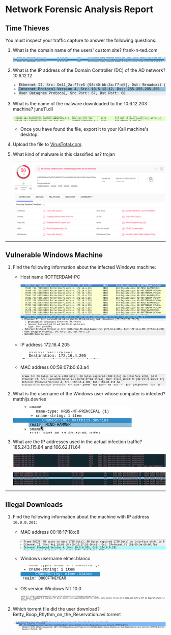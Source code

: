 # Network Forensic Analysis Report


## Time Thieves 
You must inspect your traffic capture to answer the following questions:

1. What is the domain name of the users' custom site?
	frank-n-ted.com
	
	![domain](https://github.com/chefesteve/Final_Project/blob/main/screens/network/frank-n-ted.png)
	
	
2. What is the IP address of the Domain Controller (DC) of the AD network?
	10.6.12.12
	
	![IP](https://github.com/chefesteve/Final_Project/blob/main/screens/network/ad_ip.png)
	
	
3. What is the name of the malware downloaded to the 10.6.12.203 machine?
	june11.dll
	
	![malware](https://github.com/chefesteve/Final_Project/blob/main/screens/network/malware.png)
	
	
   - Once you have found the file, export it to your Kali machine's desktop.
4. Upload the file to [VirusTotal.com](https://www.virustotal.com/gui/). 
5. What kind of malware is this classified as?
	trojan
	
	![malware](https://github.com/chefesteve/Final_Project/blob/main/screens/network/trojan.png)
	
	

---

## Vulnerable Windows Machine

1. Find the following information about the infected Windows machine:
    - Host name
		ROTTERDAM-PC
		
		![Infected Host](https://github.com/chefesteve/Final_Project/blob/main/screens/network/infected.png)
		
		
    - IP address
		172.16.4.205
		
		![IP Address](https://github.com/chefesteve/Final_Project/blob/main/screens/network/rot_ip.png)
		
		
    - MAC address
		00:59:07:b0:63:a4
		
		![MAC](https://github.com/chefesteve/Final_Project/blob/main/screens/network/rot_mac.png)
		
		
    
2. What is the username of the Windows user whose computer is infected?
	matthijs.devries
	
	![user](https://github.com/chefesteve/Final_Project/blob/main/screens/network/matt.png)
	
	
3. What are the IP addresses used in the actual infection traffic?
	185.243.115.84 and 166.62.111.64
	
	![IP](https://github.com/chefesteve/Final_Project/blob/main/screens/network/166.png)
	
	![IP](https://github.com/chefesteve/Final_Project/blob/main/screens/network/185.png)
	
	

---

## Illegal Downloads

1. Find the following information about the machine with IP address `10.0.0.201`:
    - MAC address
		00:16:17:18:c8
		
		![MAC](https://github.com/chefesteve/Final_Project/blob/main/screens/network/elmer_mac.png)
		
		
    - Windows username
		elmer.blanco
		
		![user_name](https://github.com/chefesteve/Final_Project/blob/main/screens/network/elmer.png)
		
		
    - OS version
		Windows NT 10.0
		
		![OS](https://github.com/chefesteve/Final_Project/blob/main/screens/network/user.png)
		
		

2. Which torrent file did the user download?
	Betty_Boop_Rhythm_on_the_Reservation.avi.torrent
	
	![torrent](https://github.com/chefesteve/Final_Project/blob/main/screens/network/torrent.png)
